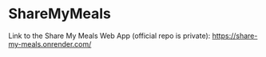 # ShareMyMeals
Link to the Share My Meals Web App (official repo is private): 
https://share-my-meals.onrender.com/
